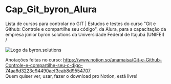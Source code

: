 # Cap_Git_byron_Alura
Lista de cursos para controlar no GIT | Estudos e testes do curso "Git e Github: Controle e compartilhe seu código", da Alura, para a capacitação da empresa júnior byron.solutions da Universidade Federal de Itajubá (UNIFEI)<br>/

![Logo da byron.solutions](https://i.ibb.co/LR9cC9m/Logo-modo-escuro-copiar.png)

Anotações feitas no curso: <https://www.notion.so/anamaisa/Git-e-Github-Controle-e-compartilhe-seu-c-digo-74aa6d3223e94490aef3cab8d9554707><br/>
Quem quiser ver, usar, fazer o download pro Notion, está livre!
